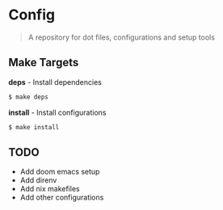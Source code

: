 # Config

> A repository for dot files, configurations and setup tools

## Make Targets

**deps** - Install dependencies

```sh
$ make deps
```

**install** - Install configurations

```sh
$ make install
```

## TODO

- Add doom emacs setup
- Add direnv
- Add nix makefiles
- Add other configurations

